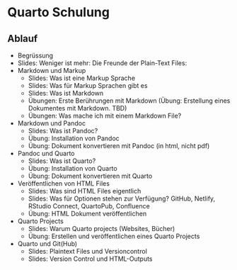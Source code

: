 # Quarto Schulung

## Ablauf

- Begrüssung
- Slides: Weniger ist mehr: Die Freunde der Plain-Text Files: 
- Markdown und Markup
  - Slides: Was ist eine Markup Sprache
  - Slides: Was für Markup Sprachen gibt es
  - Slides: Was ist Markdown
  - Übungen: Erste Berührungen mit Markdown (Übung: Erstellung eines Dokumentes mit Markdown. TBD)
  - Übungen: Was mache ich mit einem Markdown File?
- Markdown und Pandoc
  - Slides: Was ist Pandoc?
  - Übung: Installation von Pandoc
  - Übung: Dokument konvertieren mit Pandoc (in html, nicht pdf)
- Pandoc und Quarto
  - Slides: Was ist Quarto?
  - Übung: Installation von Quarto
  - Übung: Dokument konvertieren mit Quarto
- Veröffentlichen von HTML Files
  - Slides: Was sind HTML Files eigentlich
  - Slides: Was für Optionen stehen zur Verfügung? GitHub, Netlify, RStudio Connect, QuartoPub, Confluence
  - Übung: HTML Dokument veröffentlichen
- Quarto Projects
  - Slides: Warum Quarto projects (Websites, Bücher)
  - Übung: Erstellen und veröffentlichen eines Quarto Projects
- Quarto und Git(Hub)
  - Slides: Plaintext Files und Versioncontrol
  - Slides: Version Control und HTML-Outputs
